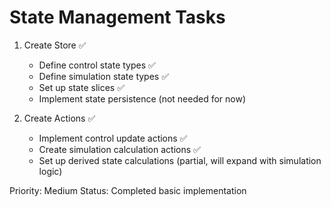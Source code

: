 # State Management Tasks

1. Create Store ✅
   - Define control state types ✅
   - Define simulation state types ✅
   - Set up state slices ✅
   - Implement state persistence (not needed for now)

2. Create Actions ✅
   - Implement control update actions ✅
   - Create simulation calculation actions ✅
   - Set up derived state calculations (partial, will expand with simulation logic)

Priority: Medium
Status: Completed basic implementation
